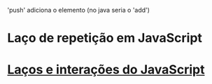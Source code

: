 'push' adiciona o elemento (no java seria o 'add')
# Laço de repetição em JavaScript

# [Laços e interações do JavaScript](https://developer.mozilla.org/pt-BR/docs/Web/JavaScript/Guide/Loops_and_iteration)